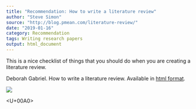 ```yaml
---
title: "Recommendation: How to write a literature review"
author: "Steve Simon"
source: "http://blog.pmean.com/literature-review/"
date: "2019-01-16"
category: Recommendation
tags: Writing research papers
output: html_document
---
```


This is a nice checklist of things that you should do when you are
creating a literature review.

<!---More--->

Deborah Gabriel. How to write a literature review. Available in [html
format](http://deborahgabriel.com/2017/08/21/how-to-write-a-literature-review/).

![](http://www.pmean.com/images/images/19/literature-review01.png)



<U+00A0>


